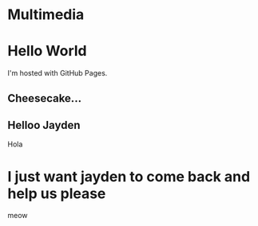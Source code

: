 # Multimedia
<!DOCTYPE html>
</html>
<body>
<h1>Hello World</h1>
<p>I'm hosted with GitHub Pages.</p>
</body>
</html>
 <h2>Cheesecake...</h1>
<!DOCTYPE html>
</html>
<body>
  <h2>Helloo Jayden</h1>
 
 </body>
</html>
Hola
<h1>I just want jayden to come back and help us please</h1>
meow
